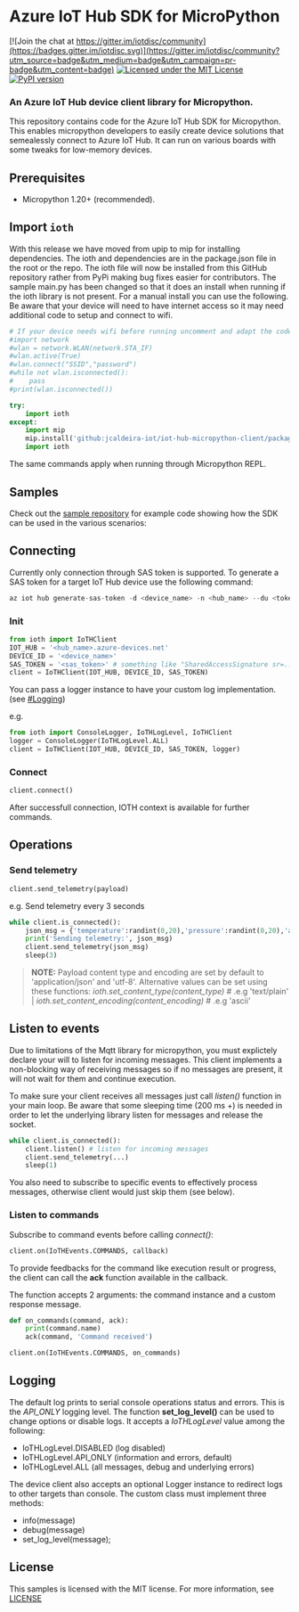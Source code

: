 # Azure IoT Hub SDK for MicroPython

[![Join the chat at https://gitter.im/iotdisc/community](https://badges.gitter.im/iotdisc.svg)](https://gitter.im/iotdisc/community?utm_source=badge&utm_medium=badge&utm_campaign=pr-badge&utm_content=badge)
[![Licensed under the MIT License](https://img.shields.io/badge/License-MIT-blue.svg)](https://github.com/iot-for-all/iotc-micropython-client/blob/master/LICENSE)
[![PyPI version](https://badge.fury.io/py/micropython-iotc.svg)](https://badge.fury.io/py/micropython-iotc)

### An Azure IoT Hub device client library for Micropython.
This repository contains code for the Azure IoT Hub SDK for Micropython. This enables micropython developers to easily create device solutions that semealessly connect to Azure IoT Hub.
It can run on various boards with some tweaks for low-memory devices.


## Prerequisites
+ Micropython 1.20+ (recommended).

## Import ``ioth``
With this release we have moved from upip to mip for installing dependencies.  The ioth and dependencies are in the package.json file in the root or the repo.  The ioth file will now be installed from this GitHub repository rather from PyPi making bug fixes easier for contributors.  The sample main.py has been changed so that it does an install when running if the ioth library is not present.  For a manual install you can use the following.  Be aware that your device will need to have internet access so it may need additional code to setup and connect to wifi.

```py
# If your device needs wifi before running uncomment and adapt the code below as necessary
#import network
#wlan = network.WLAN(network.STA_IF)
#wlan.active(True)
#wlan.connect("SSID","password")
#while not wlan.isconnected():
#    pass
#print(wlan.isconnected())

try:
    import ioth
except:
    import mip
    mip.install('github:jcaldeira-iot/iot-hub-micropython-client/package.json')
    import ioth
```

The same commands apply when running through Micropython REPL.

## Samples
Check out the [sample repository](samples) for example code showing how the SDK can be used in the various scenarios:


## Connecting
Currently only connection through SAS token is supported. To generate a SAS token for a target IoT Hub device use the following command:
```py
az iot hub generate-sas-token -d <device_name> -n <hub_name> --du <token_expiry_time_in_sec>
```

### Init
```py
from ioth import IoTHClient
IOT_HUB = '<hub_name>.azure-devices.net'
DEVICE_ID = '<device_name>'
SAS_TOKEN = '<sas_token>' # something like "SharedAccessSignature sr=..."
client = IoTHClient(IOT_HUB, DEVICE_ID, SAS_TOKEN)
```

You can pass a logger instance to have your custom log implementation. (see [#Logging](#logging))

e.g.

```py
from ioth import ConsoleLogger, IoTHLogLevel, IoTHClient
logger = ConsoleLogger(IoTHLogLevel.ALL)
client = IoTHClient(IOT_HUB, DEVICE_ID, SAS_TOKEN, logger)
```

### Connect

```py
client.connect()
```
After successfull connection, IOTH context is available for further commands.

## Operations

### Send telemetry

```py
client.send_telemetry(payload)
```

e.g. Send telemetry every 3 seconds
```py
while client.is_connected():
    json_msg = {'temperature':randint(0,20),'pressure':randint(0,20),'acceleration':{'x':randint(0,20),'y':randint(0,20)}}
    print('Sending telemetry:', json_msg)
    client.send_telemetry(json_msg)
    sleep(3)
```

> **NOTE:** Payload content type and encoding are set by default to 'application/json' and 'utf-8'. Alternative values can be set using these functions:   _ioth.set_content_type(content_type)_ # .e.g 'text/plain'  |   _ioth.set_content_encoding(content_encoding)_ # .e.g 'ascii'

## Listen to events
Due to limitations of the Mqtt library for micropython, you must explictely declare your will to listen for incoming messages. This client implements a non-blocking way of receiving messages so if no messages are present, it will not wait for them and continue execution.

To make sure your client receives all messages just call _listen()_ function in your main loop. Be aware that some sleeping time (200 ms +) is needed in order to let the underlying library listen for messages and release the socket.

```py
while client.is_connected():
    client.listen() # listen for incoming messages
    client.send_telemetry(...)
    sleep(1)
```
You also need to subscribe to specific events to effectively process messages, otherwise client would just skip them (see below).

### Listen to commands
Subscribe to command events before calling _connect()_:
```py
client.on(IoTHEvents.COMMANDS, callback)
```
To provide feedbacks for the command like execution result or progress, the client can call the **ack** function available in the callback.

The function accepts 2 arguments: the command instance and a custom response message.
```py
def on_commands(command, ack):
    print(command.name)
    ack(command, 'Command received')

client.on(IoTHEvents.COMMANDS, on_commands)
```

## Logging

The default log prints to serial console operations status and errors.
This is the _API_ONLY_ logging level.
The function __set_log_level()__ can be used to change options or disable logs. It accepts a _IoTHLogLevel_ value among the following:

-  IoTHLogLevel.DISABLED (log disabled)
-  IoTHLogLevel.API_ONLY (information and errors, default)
-  IoTHLogLevel.ALL (all messages, debug and underlying errors)

The device client also accepts an optional Logger instance to redirect logs to other targets than console.
The custom class must implement three methods:

- info(message)
- debug(message)
- set_log_level(message);

## License
This samples is licensed with the MIT license. For more information, see [LICENSE](./LICENSE)
